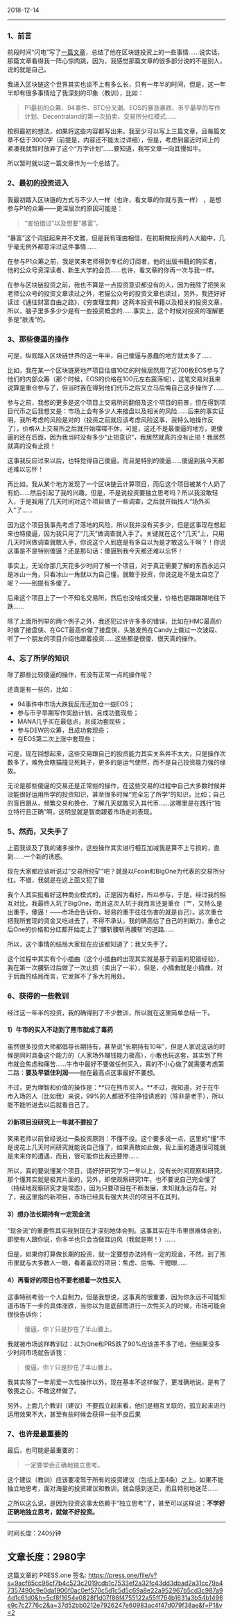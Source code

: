 2018-12-14

-----
### 1、前言

前段时间“闪电”写了[一篇文章](https://mp.weixin.qq.com/s/It5c0XUrxsHxAQqQFJIjsA)，总结了他在区块链投资上的一些事情……说实话，那篇文章看得我一阵心惊肉跳，因为，我感觉那篇文章的很多部分说的不是别人，说的就是自己。

我进入区块链这个世界其实也谈不上有多么长，只有一年半的时间，但是，这一年半却有很多事情给了我深刻的印象（教训），比如：

> P1最初的众筹、94事件、BTC分叉潮、EOS的暴涨暴跌、币乎最早的写作计划、Decentraland的第一次拍卖、交易所分红模式……

按照最初的想法，如果将这些内容都写出来，我至少可以写上三篇文章，且每篇文章不低于3000字（前提是，内容还不能太过详细），但是，考虑到最近时间上的紧凑我就暂时放弃了这个“万字计划”……要知道，我写文章一向其慢如牛。

所以暂时就以这一篇文章作为一个总结了。

### 2、最初的投资进入

我最初踏入区块链的方式与不少人一样（也许，看文章的你就与我一样） ，是想参与P1的众筹——更深层次的原因可能是：

> “害怕错过”以及想要“暴富”。

“暴富”这个词挺起来并不文雅，但是我有理由相信，在初期做投资的人大脑中，几乎毫无例外都意淫过这件事情……

在参与P1众筹之前，我是笑来老师得到专栏的订阅者，他的出版书籍的购买者，他的公众号资深读者、新生大学的会员……也许，看文章的你再一次与我一样。

在参与区块链投资之前，我也不算是一点投资意识都没有的人，因为我除了把笑来老师公众号的投资文章读过之外，老猫公众号的投资文章也读过，另外，我还好好读过《通往财富自由之路》、《穷查理宝典》这两本投资书籍以及相关的投资文章，所以，脑子里多多少少是有一些投资概念的……事实上，这个时候对投资的理解更多是“肤浅”的。

### 3、那些傻逼的操作

可是，纵观踏入区块链世界的这一年半，自己傻逼与愚蠢的地方就太多了……

比如，我在某一个区块链房地产项目估值10亿的时候居然用了近700枚EOS参与了他们的内部众筹（那个时候，EOS的价格在100元左右震荡呢），这笔交易对我来说算是重仓参与了，但当时我在得到他们代币之后又立马后悔自己这步操作了……

参与之前，我想的更多是这个项目上交易所的翻倍及这个项目的前景，但在得到项目代币之后我想又是：市场上会有多少人来接盘以及相关的风险……后来的事实证明，我所考虑的风险是对的（投资之前就应该考虑风险这事，我特么地操作反了），价格从上交易所之后就开始喋喋不休，可是，这还不是最傻逼的地方，更傻逼的还在后面，因为我当时没有多少“止损意识”，我居然就真的没有止损！我居然就真的没有止损！

这事我反应过来以后，也特觉得自己傻逼，而且是特别的傻逼……傻逼到我今天都还难以忘怀！

再比如，我从某个地方发现了一个区块链云计算项目，而后这个项目被某个人奶了有奶……然后引起了我的兴趣，但是，不是说投资要独立思考吗？所以我没敢轻入，于是我用了几天时间对这个项目做了一些调查，之后就开始找人“场外买入”了……

因为这个项目我事先考虑了落地的风险，所以我并没有买多少，但是这事现在想起来也特傻逼，因为我只用了“几天”做调查就入手了。关键就在这个“几天”上，只用几天时间做调查就敢入手，你说这个人到底是有多自以为是才敢这么干啊？！你说这事是不是特别傻逼？还是那句话：傻逼到我今天都还难以忘怀！

事实上，无论你那几天花多少时间了解一个项目，对于真正需要了解的东西永远只是冰山一角，只看冰山一角就以为自己懂，就敢于投资，你说这是不是太自恋了呢？——别提有多傻了。

后来这个项目上了一个不知名交易所，然后也没啥成交量，价格也是蹭蹭蹭地往下跌……

除了上面所列举的两个例子之外，我还犯过许许多多的错误，比如在HMC最高价时做了接盘侠、在GCT最高价做了接盘侠，头脑发热在Candy上做过一次波段、听了一个朋友的项目介绍也跟着投资……这些都是很傻、很天真的操作。

### 4、忘了所学的知识

除了那些比较傻逼的操作，有没有正常一点的操作呢？

还真是有一些的，比如：

- 94事件中市场大跌我反而还加仓一些EOS；
- 参与币乎早期写作奖励计划，且成功套现些；
- MANA几乎买在最低点，且成功套现些；
- 参与DEW的众筹，且成功套现些；
- 在EOS第二次上涨中套现些；

可是，现在回想起来，这些交易跟自己的投资能力其实关系并不太大，只是操作次数多了，难免会瞎猫撞见死耗子，更多的是运气使然，而不是自己投资能力强的缘故。

无论是那些傻逼的交易还是正常些的操作，在这些交易的过程中自己大多数时候并没能很好运用所学的投资知识，甚至很多时候“完全忘了所学”的知识，比如；自己的盲目跟从，频繁交易和换仓、了解几天就敢买入其代币……这哪里是在践行“独立特行且正确”啊，这明显就是智商跟着市场走的表现。

### 5、然而，又失手了

上面我谈及了我的诸多操作，这些操作其实进行相互加减我是算不上亏损的，直到……一个新的诱惑。

现在大家都应该听说过“交易所挖矿”吧？就是以Fcoin和BigOne为代表的交易所分红。不错，我就是在这上面又犯了错

我个人其实挺看好这种商业模式的，正是因为看好，所以参与，于是，经过我的相互对比，我最终入坑了BigOne，而且这次入坑于我而言还是重仓（艹，又特么是出重手，傻逼！——市场会告诉你，轻易的重手往往伤害的就是自己）。这次重仓把我所套现的资金又吃进去了，不得不承认，我的确高估了自己的判断力，重仓之后One的价格和分红都开始走上了“腰斩腰斩再腰斩”的道路……

所以，这个事情的结局大家现在应该都知道了：我又失手了。

这个过程中其实有个小插曲（这个小插曲的出现其实就是基于前面的犯错经验），我在第一次腰斩过后做了一次止损（卖出了一半），但是，小插曲就是小插曲，对于后面的结局而言，它发挥不了多大的用处。

### 6、获得的一些教训

经过这一年半的投资，我的确得到了不少教训，所以就在这里简单总结一下。

#### 1）牛市的买入不动到了熊市就成了毒药

虽然很多投资大师都倡导长期持有，甚至说“长期持有10年”，但是人家说这话的时候是同时具备这个能力的（人家场外赚钱能力极高），小散也玩这套，其实到了熊市就会焦虑和痛苦……牛市中最好不要做任何买入，真的不小心做了就需要考虑第二路：**要及早锁住利润**——抛在最高点这事最好不要想。

不过，更为理智和价值的操作是：**只在熊市买入。**不过，我知道，对于在牛市入场的人（比如我）来说，99%的人都抵不住挣钱诱惑的（除非是老手），所以能不能听进去以后就看自己了。

#### 2)新项目没研究上一年就不要投了

笑来老师以前曾经说过一条投资原则：不懂不投。这个要多说一点，这里的"懂"不是说花上几天时间研究就能说自己懂了，如果真敢如此做，我上面的遭遇很可能就是未来你的遭遇，而且，很可能你比我还要惨……

所以，真的要说懂某个项目，请好好研究学习一年以上，没有长时间观察和研究，那个懂其实就是极其片面的，另外，即使观察研究1年，也不要说自己完全懂了（持续地观察研究才是常态），因为只要项目在不断发展，未知就永远存在。对了，我这里指的新项目，市场已经具有强大共识的项目不在其列。

#### 3）想办法长期持有一定现金流 

“现金流”的重要性其实我到现在才深刻地体会到。这事其实在牛市里很难体会到，即使有人跟你说，你多半也只会当做耳边风（我就是啊！）……

但是，如果你打算做长期的投资，就一定要想办法持有一定的现金，不然，到了熊市里就与大多数人一眼，看着喜欢的项目：焦虑、后悔、干瞪眼……

#### 4）再看好的项目也不要老想着一次性买入

这事特别考验一个人自制力，但是我想说，这事真的很重要，因为你永远不可能知道市场下一步的具体涨跌，当你以为是底部而进行一次性买入的时候，市场可能会很快告诉你：

> 傻逼，你丫只是抄在了半山腰上。

我就被市场这样教训过：以为One和PRS跌了90%应该差不多了哈，但结果没多少时间市场就告诉我：

> 傻逼，你丫只是抄在了半山腰上。

我其实除了一年前爱一次性操作以外，现在基本不这样做了，更准确地说，是有了敬畏之心，不敢这样做了。

另外，上面几个教训（建议）不要孤立起来看，他们是相互关联的，孤立起来进行运用效果不大，甚至有些时候会获得一些不良后果

### 7、也许是最重要的

最后，也可能是最重要的：

> 一定要学会正确地独立思考。

这个建议（教训）应该要凌驾于所有的投资建议（包括上面4条）之上。如果不能独立地思考，面对海量的投资建议和教训，就会感到迷茫，而且特别地迷茫……

之所以这么说，是因为投资这事太依赖于“独立思考”了，甚至可以这样说：**不学好正确地独立思考，就做不好投资。**

----
时间长度：240分钟

文章长度：2980字 
----
这篇文章的 PRESS.one 签名:
https://press.one/file/v?s=9acf65cc96cf7b4c523c2019cdb1c7533ef2a32fc43dd3dbad2a31cc79a47357490c9e0da1906f0ac0ef570c5d1c5d5c69a8e22a952967b5cd3c987a94d1c61d0&h=5cf8f1654e0828f1d07f86f4755122a55ff764b1631a3b54b1496e9c7c2776c2&a=37d52bb0212e7926247e60983ac4f47d079f38ae&f=P1&v=2
